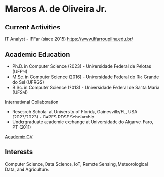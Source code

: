 # Marcos A. de Oliveira Jr.

## Current Activities

IT Analyst - IFFar (since 2015)
https://www.iffarroupilha.edu.br/



## Academic Education
- Ph.D. in Computer Science (2023) - Universidade Federal de Pelotas (UFPel)
- M.Sc. in Computer Science (2016) - Universidade Federal do Rio Grande do Sul (UFRGS)
- B.Sc. in Computer Science (2013) - Universidade Federal de Santa Maria (UFSM)


International Collaboration
- Research Scholar at University of Florida, Gainesville/FL, USA (2022/2023) - CAPES PDSE Scholarship
- Undergraduate academic exchange at Universidade do Algarve, Faro, PT (2011)

[Academic CV](http://lattes.cnpq.br/1995588222933161)


## Interests
Computer Science, Data Science, IoT, Remote Sensing, Meteorological Data, and Agriculture.


<!--
**marcosjr06/marcosjr06** is a ✨ _special_ ✨ repository because its `README.md` (this file) appears on your GitHub profile.

Here are some ideas to get you started:

- 🔭 I’m currently working on ...
- 🌱 I’m currently learning ...
- 👯 I’m looking to collaborate on ...
- 🤔 I’m looking for help with ...
- 💬 Ask me about ...
- 📫 How to reach me: ...
- 😄 Pronouns: ...
- ⚡ Fun fact: ...
-->
